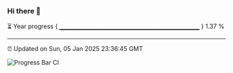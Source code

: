 ### Hi there 👋

⏳ Year progress { ▁▁▁▁▁▁▁▁▁▁▁▁▁▁▁▁▁▁▁▁▁▁▁▁▁▁▁▁▁▁ } 1.37 %

---

⏰ Updated on Sun, 05 Jan 2025 23:36:45 GMT

![Progress Bar CI](https://github.com/IshwaranRudhara/GIT-ACTION/workflows/Progress%20Bar%20CI/badge.svg)
